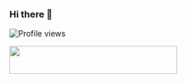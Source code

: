 ### Hi there 👋

<!--
**Nagaraj-U/Nagaraj-U** is a ✨ _special_ ✨ repository because its `README.md` (this file) appears on your GitHub profile.

Here are some ideas to get you started:

- 🔭 I’m currently working on ...
- 🌱 I’m currently learning ...
- 👯 I’m looking to collaborate on ...
- 🤔 I’m looking for help with ...
- 💬 Ask me about ...
- 📫 How to reach me: ...
- 😄 Pronouns: ...
- ⚡ Fun fact: ...
-->

![Profile views](https://komarev.com/ghpvc/?username=Nagaraj-U&color=green)

<img src = "https://github-readme-stats.vercel.app/api?username=Nagaraj-U&&show_icons=true&title_color=ffffff&icon_color=bb2acf&text_color=daf7dc&bg_color=151515" height = "50" width = "300">

